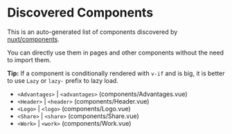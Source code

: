 # Discovered Components

This is an auto-generated list of components discovered by [nuxt/components](https://github.com/nuxt/components).

You can directly use them in pages and other components without the need to import them.

**Tip:** If a component is conditionally rendered with `v-if` and is big, it is better to use `Lazy` or `lazy-` prefix to lazy load.

- `<Advantages>` | `<advantages>` (components/Advantages.vue)
- `<Header>` | `<header>` (components/Header.vue)
- `<Logo>` | `<logo>` (components/Logo.vue)
- `<Share>` | `<share>` (components/Share.vue)
- `<Work>` | `<work>` (components/Work.vue)
